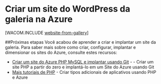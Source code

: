 
<properties linkid="develop-php-website-from-gallery" urlDisplayName="Site da galeria" pageTitle="Site WordPress da galeria - Tutorial do Azure" metaKeywords="Azure criar site WordPress, Azure WordPress, WordPress blog Azure" description="Um tutorial que ensina a criar um novo site do Azure para um blog WordPress e, em seguida, implantá-lo por meio do Portal de Gerenciamento." metaCanonical="" services="web-sites" documentationCenter="PHP" title="Criar um site do WordPress da galeria no Azure" authors=""  solutions="" writer="" manager="" editor=""  />




# Criar um site do WordPress da galeria na Azure

[WACOM.INCLUDE [website-from-gallery](../includes/website-from-gallery.md)]

##<a name="nextsteps"></a>Próximas etapas
Você acabou de aprender a criar e implantar um site da galeria. Para saber mais sobre como criar, configurar, implantar e dimensionar os sites do Azure, consulte estes recursos:

- [Criar um site do Azure PHP MySQL e implantar usando Git](/pt-br/develop/php/tutorials/website-w-mysql-and-git/) - - Criar um site PHP a partir do zero e implantá-lo em um Site do Azure usando Git
- [Mais tutoriais de PHP](/pt-br/develop/php/tutorials/) - Criar tipos adicionais de aplicativos usando PHP e Azure


